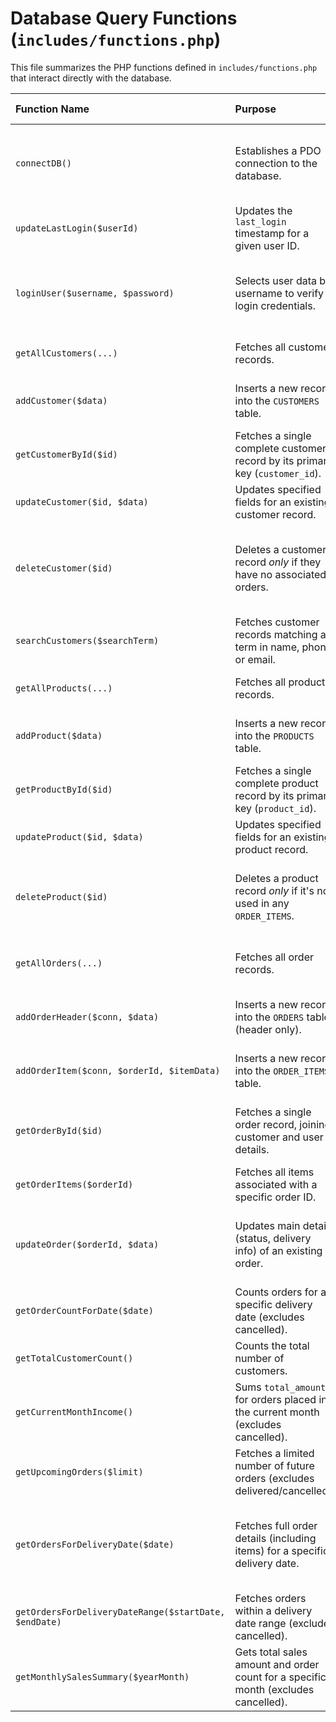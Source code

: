 # Database Query Functions (`includes/functions.php`)

This file summarizes the PHP functions defined in `includes/functions.php` that interact directly with the database.

| Function Name                                         | Purpose                                                                            | Additional Comments                                                                                           |
|:----------------------------------------------------- |:---------------------------------------------------------------------------------- |:------------------------------------------------------------------------------------------------------------- |
| `connectDB()`                                         | Establishes a PDO connection to the database.                                      | Uses credentials defined in `config.php` (loaded from `.env`). Exits script on connection failure.            |
| `updateLastLogin($userId)`                            | Updates the `last_login` timestamp for a given user ID.                            | Called internally by `loginUser`.                                                                             |
| `loginUser($username, $password)`                     | Selects user data by username to verify login credentials.                         | Also calls `updateLastLogin` on success. Uses plain text password comparison (⚠️ Security Risk).              |
| `getAllCustomers(...)`                                | Fetches all customer records.                                                      | Allows optional sorting by column and direction.                                                              |
| `addCustomer($data)`                                  | Inserts a new record into the `CUSTOMERS` table.                                   | Returns the ID of the newly inserted customer or false on failure.                                            |
| `getCustomerById($id)`                                | Fetches a single complete customer record by its primary key (`customer_id`).      | Returns false if not found.                                                                                   |
| `updateCustomer($id, $data)`                          | Updates specified fields for an existing customer record.                          |                                                                                                               |
| `deleteCustomer($id)`                                 | Deletes a customer record *only* if they have no associated orders.                | First performs a `COUNT(*)` on the `ORDERS` table. Returns status string ('deleted', 'has_orders', 'error').  |
| `searchCustomers($searchTerm)`                        | Fetches customer records matching a term in name, phone, or email.                 | Uses `LIKE` comparison.                                                                                       |
| `getAllProducts(...)`                                 | Fetches all product records.                                                       | Allows optional sorting by column and direction.                                                              |
| `addProduct($data)`                                   | Inserts a new record into the `PRODUCTS` table.                                    | Returns the ID of the newly inserted product or false on failure.                                             |
| `getProductById($id)`                                 | Fetches a single complete product record by its primary key (`product_id`).        | Returns false if not found.                                                                                   |
| `updateProduct($id, $data)`                           | Updates specified fields for an existing product record.                           |                                                                                                               |
| `deleteProduct($id)`                                  | Deletes a product record *only* if it's not used in any `ORDER_ITEMS`.             | First performs a `COUNT(*)` on the `ORDER_ITEMS` table. Returns status string ('deleted', 'in_use', 'error'). |
| `getAllOrders(...)`                                   | Fetches all order records.                                                         | Optionally joins `CUSTOMERS` table to get `customer_name`. Allows sorting.                                    |
| `addOrderHeader($conn, $data)`                        | Inserts a new record into the `ORDERS` table (header only).                        | Assumes it's called within a transaction context (`PDO $conn` passed in).                                     |
| `addOrderItem($conn, $orderId, $itemData)`            | Inserts a new record into the `ORDER_ITEMS` table.                                 | Assumes it's called within a transaction context (`PDO $conn` passed in).                                     |
| `getOrderById($id)`                                   | Fetches a single order record, joining customer and user details.                  | Fetches `customer_name`, `customer_phone`, `customer_email`, `user_name`.                                     |
| `getOrderItems($orderId)`                             | Fetches all items associated with a specific order ID.                             | Joins `PRODUCTS` table to get `cake_name`.                                                                    |
| `updateOrder($orderId, $data)`                        | Updates main details (status, delivery info) of an existing order.                 | Dynamically builds the `SET` clause based on provided data keys. Does not update items or total amount.       |
| `getOrderCountForDate($date)`                         | Counts orders for a specific delivery date (excludes cancelled).                   | Used for dashboard widgets.                                                                                   |
| `getTotalCustomerCount()`                             | Counts the total number of customers.                                              | Used for dashboard widgets.                                                                                   |
| `getCurrentMonthIncome()`                             | Sums `total_amount` for orders placed in the current month (excludes cancelled).   | Used for dashboard widgets.                                                                                   |
| `getUpcomingOrders($limit)`                           | Fetches a limited number of future orders (excludes delivered/cancelled).          | Sorted by delivery date/time. Used for dashboard widget.                                                      |
| `getOrdersForDeliveryDate($date)`                     | Fetches full order details (including items) for a specific delivery date.         | Used for Daily Production report. Performs two queries (orders, then items). Excludes delivered/cancelled.    |
| `getOrdersForDeliveryDateRange($startDate, $endDate)` | Fetches orders within a delivery date range (excludes cancelled).                  | Used for Delivery Schedule report.                                                                            |
| `getMonthlySalesSummary($yearMonth)`                  | Gets total sales amount and order count for a specific month (excludes cancelled). | Used for Monthly Sales report.                                                                                |